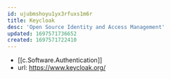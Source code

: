```yaml
---
id: ujubmshoyu1yx3rfuxs1m6r
title: Keycloak
desc: 'Open Source Identity and Access Management'
updated: 1697571736652
created: 1697571722410
---
```


- [[c.Software.Authentication]]
- url: https://www.keycloak.org/
